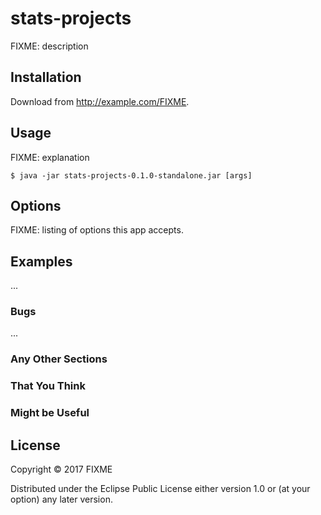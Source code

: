 # stats-projects

FIXME: description

## Installation

Download from http://example.com/FIXME.

## Usage

FIXME: explanation

    $ java -jar stats-projects-0.1.0-standalone.jar [args]

## Options

FIXME: listing of options this app accepts.

## Examples

...

### Bugs

...

### Any Other Sections
### That You Think
### Might be Useful

## License

Copyright © 2017 FIXME

Distributed under the Eclipse Public License either version 1.0 or (at
your option) any later version.
